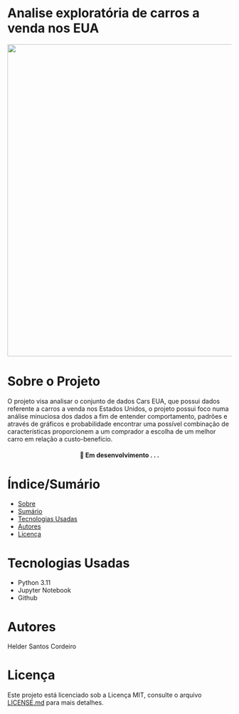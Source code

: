 # Analise exploratória de carros a venda nos EUA

<div align="left">
<img src="https://github.com/HelderSCordeiro/EDA_CARS/assets/97766575/98da3284-5032-4a74-8ee7-288cbfe2b2e3" width="700px" />
</div>


# Sobre o Projeto

O projeto visa analisar o conjunto de dados Cars EUA, que possui dados referente a carros a venda nos Estados Unidos, o projeto possui foco numa análise minuciosa dos dados a fim de entender comportamento, padrões e através de gráficos e probabilidade encontrar uma possível combinação de características proporcionem a um comprador a escolha de um melhor carro em relação a custo-benefício.

<h4 align="center"> 
	🚧  Em desenvolvimento . . .
</h4>

# Índice/Sumário

* [Sobre](#sobre-o-projeto)
* [Sumário](#índice/sumário)
* [Tecnologias Usadas](#tecnologias-usadas)
* [Autores](#autores)
* [Licença](#licença)

# Tecnologias Usadas

- Python 3.11
- Jupyter Notebook
- Github

# Autores

Helder Santos Cordeiro

# Licença

Este projeto está licenciado sob a Licença MIT,  consulte o arquivo [LICENSE.md](LICENSE.md) para mais detalhes.

